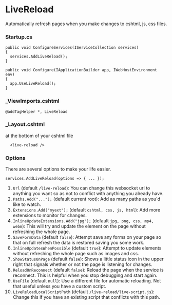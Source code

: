 # LiveReload

Automatically refresh pages when you make changes to cshtml, js, css files.

### Startup.cs
```
public void ConfigureServices(IServiceCollection services)
{
  services.AddLiveReload();
}

public void Configure(IApplicationBuilder app, IWebHostEnvironment env)
{
  app.UseLiveReload();
}
```

### _ViewImports.cshtml
```
@addTagHelper *, LiveReload
```

### _Layout.cshtml
at the bottom of your cshtml file

```
  <live-reload />
```


### Options
There are several options to make your life easier.

```services.AddLiveReload(options => { ... });```

1. `Url` (default `/live-reload`): You can change this websocket url to anything you want so as not to conflict with anything you already have.
2. `Paths.Add("...");` (default current root): Add as many paths as you'd like to watch.
3. `Extensions.Add("myext");` (default `cshtml, css, js, html`): Add more extensions to monitor for changes.
4. `InlineUpdateExtensions.Add("jpg");` (default `jpg, png, css, mp4, webm`): This will try and update the element on the page without refreshing the whole page.
5. `SaveFormData` (default `false`): Attempt save any forms on your page so that on full refresh the data is restored saving you some work.
6. `InlineUpdatesWhenPossible` (default `true`): Attempt to update elements without refreshing the whole page such as images and css.
7. `ShowStatusOnPage` (default `false`): Shows a little status icon in the upper right that signals whether or not the page is listening for changes.
8. `ReloadOnReconnect` (default `false`): Reload the page when the service is reconnect. This is helpful when you stop debugging and start again.
9. `UseFile` (default `null`): Use a different file for automatic reloading. Not that useful unless you have a custom script.
10. `LiveReloadLocalScriptPath` (default `/live-reload/live-script.js`): Change this if you have an existing script that conflicts with this path.

